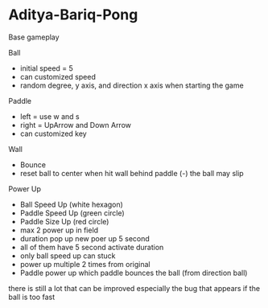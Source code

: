 # Aditya-Bariq-Pong
Base gameplay

Ball
- initial speed = 5
- can customized speed
- random degree, y axis, and direction x axis when starting the game

Paddle
- left = use w and s
- right = UpArrow and Down Arrow
- can customized key

Wall
- Bounce
- reset ball to center when hit wall behind paddle
(-) the ball may slip

Power Up
- Ball Speed Up (white hexagon)
- Paddle Speed Up (green circle)
- Paddle Size Up (red circle)
- max 2 power up in field
- duration pop up new poer up 5 second
- all of them have 5 second activate duration
- only ball speed up can stuck
- power up multiple 2 times from original
- Paddle power up which paddle bounces the ball (from direction ball)

there is still a lot that can be improved
especially the bug that appears if the ball is too fast
